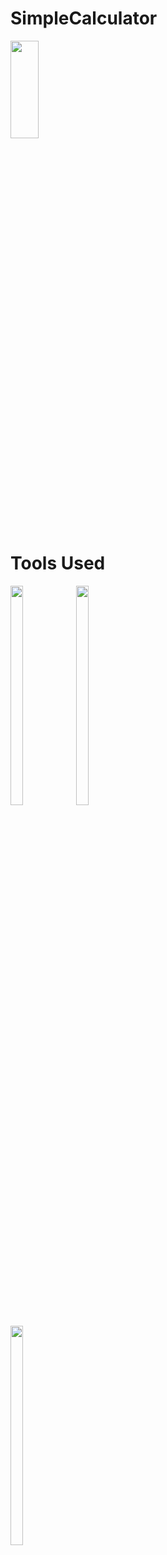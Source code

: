 # SimpleCalculator


<img src="https://user-images.githubusercontent.com/66569043/243157771-06b67100-3e4c-4851-b3d6-7c77ba573dea.gif" width="30%" height="20%">

<!-- <img src="https://user-images.githubusercontent.com/66569043/243158713-15d0bba8-9957-4a41-84a5-835d78531dfd.jpg" width="30%" height="30%" /> -->

# Tools Used
<img src="https://blogger.googleusercontent.com/img/b/R29vZ2xl/AVvXsEhn1ucrAHKM8p3A72lBOyGYu87lbiRtsw6LF3NhlkfCdTZ4eazfgfjeQZGr62pNUw3FPjtIIw9J9W3CBsp5A4thM_d95LNoFnoPq4vJCmylKTjOc-iO0AYdJ9GeH058QZy-FJxPMLvvt7CmZtcALpNZNk1AuC-256dj_FR1eaE3O9Q1msoyqiSj1M_j/s1600/image3.png" width="20%" height="30%"> <img src="https://www.devopsschool.com/blog/wp-content/uploads/2022/03/java_logo_icon_168609.png" width="20%" height="30%">

<img src="https://blogger.googleusercontent.com/img/b/R29vZ2xl/AVvXsEhn1ucrAHKM8p3A72lBOyGYu87lbiRtsw6LF3NhlkfCdTZ4eazfgfjeQZGr62pNUw3FPjtIIw9J9W3CBsp5A4thM_d95LNoFnoPq4vJCmylKTjOc-iO0AYdJ9GeH058QZy-FJxPMLvvt7CmZtcALpNZNk1AuC-256dj_FR1eaE3O9Q1msoyqiSj1M_j/s1600/image3.png" width="20%" height="30%">




